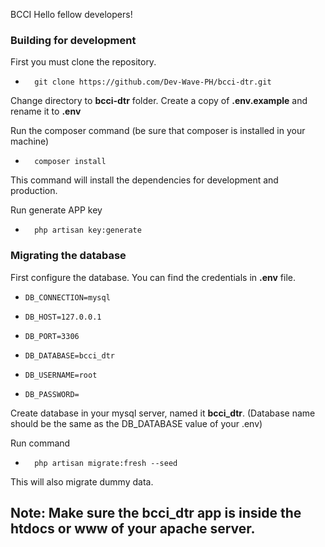 BCCI
Hello fellow developers!

### Building for development
First you must clone the repository.
-       git clone https://github.com/Dev-Wave-PH/bcci-dtr.git

Change directory to **bcci-dtr** folder.
Create a copy of **.env.example** and rename it to **.env**

Run the composer command (be sure that composer is installed in your machine)
-       composer install
This command will install the dependencies for development and production.

Run generate APP key
-       php artisan key:generate


### Migrating the database
First configure the database. You can find the credentials in **.env** file.
-     DB_CONNECTION=mysql
-     DB_HOST=127.0.0.1
-     DB_PORT=3306
-     DB_DATABASE=bcci_dtr
-     DB_USERNAME=root
-     DB_PASSWORD=

Create database in your mysql server, named it **bcci_dtr**. (Database name should be the same as the DB_DATABASE value of your .env)

Run command
-       php artisan migrate:fresh --seed
This will also migrate dummy data.

Note: Make sure the **bcci_dtr** app is inside the htdocs or www of your apache server.
--------------------
